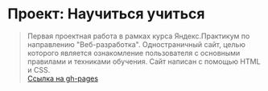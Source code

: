 # Проект: Научиться учиться
> Первая проектная работа в рамках курса Яндекс.Практикум по направлению "Веб-разработка". Одностраничный сайт, целью которого является ознакомление пользователя с основными правилами и техниками обучения. Сайт написан с помощью HTML и CSS.  
> [Ссылка на gh-pages](https://juliarysaeva.github.io/how-to-learn/)
